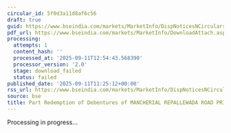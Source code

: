 ```yaml
---
circular_id: 5f0d3a11d8af6c56
draft: true
guid: https://www.bseindia.com/markets/MarketInfo/DispNoticesNCirculars.aspx?Noticeid={92A25ADD-AE89-40F0-A864-BFCE1A9CD635}&noticeno=20250911-26&dt=09/11/2025&icount=26&totcount=72&flag=0
pdf_url: https://www.bseindia.com/markets/MarketInfo/DownloadAttach.aspx?id=20250911-26&attachedId=
processing:
  attempts: 1
  content_hash: ''
  processed_at: '2025-09-11T12:54:43.568390'
  processor_version: '2.0'
  stage: download_failed
  status: failed
published_date: '2025-09-11T11:25:12+00:00'
rss_url: https://www.bseindia.com/markets/MarketInfo/DispNoticesNCirculars.aspx?Noticeid={92A25ADD-AE89-40F0-A864-BFCE1A9CD635}&noticeno=20250911-26&dt=09/11/2025&icount=26&totcount=72&flag=0
source: bse
title: Part Redemption of Debentures of MANCHERIAL REPALLEWADA ROAD PRIVATE LIMITED
---
```


Processing in progress...